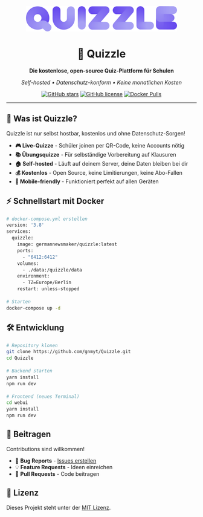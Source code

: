 <div align="center">
  <img src="docs/docs/public/quizzle-title.png" alt="Quizzle Logo" width="400"/>
  
  # 🎯 Quizzle
  
  **Die kostenlose, open-source Quiz-Plattform für Schulen**
  
  *Self-hosted • Datenschutz-konform • Keine monatlichen Kosten*
  
  [![GitHub stars](https://img.shields.io/github/stars/gnmyt/Quizzle?style=for-the-badge)](https://github.com/gnmyt/Quizzle/stargazers)
  [![GitHub license](https://img.shields.io/github/license/gnmyt/Quizzle?style=for-the-badge)](https://github.com/gnmyt/Quizzle/blob/main/LICENSE)
  [![Docker Pulls](https://img.shields.io/docker/pulls/germannewsmaker/quizzle?style=for-the-badge)](https://hub.docker.com/r/gnmyt/quizzle)
  
</div>

---

## 🚀 Was ist Quizzle?

Quizzle ist nur selbst hostbar, kostenlos und ohne Datenschutz-Sorgen! 

- **🎮 Live-Quizze** - Schüler joinen per QR-Code, keine Accounts nötig
- **📚 Übungsquizze** - Für selbständige Vorbereitung auf Klausuren  
- **🏠 Self-hosted** - Läuft auf deinem Server, deine Daten bleiben bei dir
- **💰 Kostenlos** - Open Source, keine Limitierungen, keine Abo-Fallen
- **📱 Mobile-friendly** - Funktioniert perfekt auf allen Geräten

## ⚡ Schnellstart mit Docker

```bash
# docker-compose.yml erstellen
version: '3.8'
services:
  quizzle:
    image: germannewsmaker/quizzle:latest
    ports:
      - "6412:6412"
    volumes:
      - ./data:/quizzle/data
    environment:
      - TZ=Europe/Berlin
    restart: unless-stopped

# Starten
docker-compose up -d
```

## 🛠️ Entwicklung

```bash
# Repository klonen
git clone https://github.com/gnmyt/Quizzle.git
cd Quizzle

# Backend starten
yarn install
npm run dev

# Frontend (neues Terminal)
cd webui
yarn install  
npm run dev
```

## 🤝 Beitragen

Contributions sind willkommen! 

- 🐛 **Bug Reports** - [Issues erstellen](https://github.com/gnmyt/Quizzle/issues)
- 💡 **Feature Requests** - Ideen einreichen
- 🔀 **Pull Requests** - Code beitragen

## 📄 Lizenz

Dieses Projekt steht unter der [MIT Lizenz](LICENSE).

